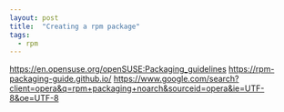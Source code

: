 ```yaml
---
layout: post
title:  "Creating a rpm package"
tags:
  - rpm
---
```



https://en.opensuse.org/openSUSE:Packaging_guidelines
https://rpm-packaging-guide.github.io/
https://www.google.com/search?client=opera&q=rpm+packaging+noarch&sourceid=opera&ie=UTF-8&oe=UTF-8


